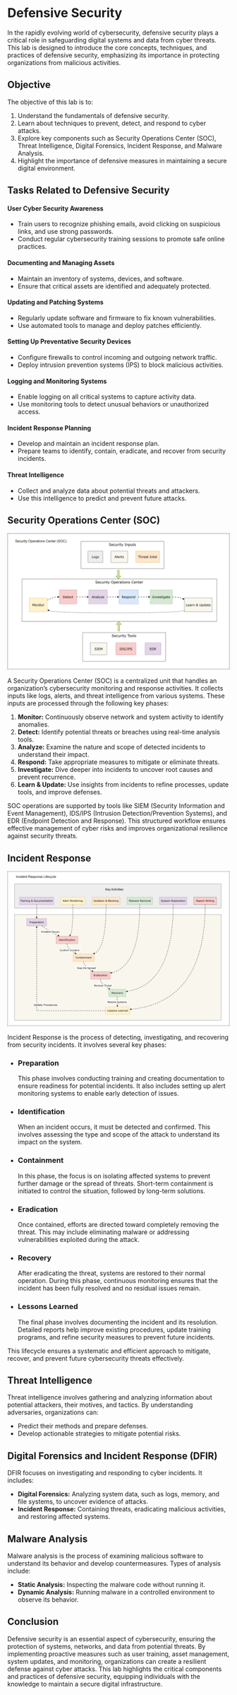 # Defensive Security

In the rapidly evolving world of cybersecurity, defensive security plays a critical role in safeguarding digital systems and data from cyber threats. This lab is designed to introduce the core concepts, techniques, and practices of defensive security, emphasizing its importance in protecting organizations from malicious activities.

## Objective
The objective of this lab is to:

1. Understand the fundamentals of defensive security.
2. Learn about techniques to prevent, detect, and respond to cyber attacks.
3. Explore key components such as Security Operations Center (SOC), Threat Intelligence, Digital Forensics, Incident Response, and Malware Analysis.
4. Highlight the importance of defensive measures in maintaining a secure digital environment.

## Tasks Related to Defensive Security

#### **User Cyber Security Awareness**
   - Train users to recognize phishing emails, avoid clicking on suspicious links, and use strong passwords.
   - Conduct regular cybersecurity training sessions to promote safe online practices.

#### **Documenting and Managing Assets**
   - Maintain an inventory of systems, devices, and software.
   - Ensure that critical assets are identified and adequately protected.

#### **Updating and Patching Systems**
   - Regularly update software and firmware to fix known vulnerabilities.
   - Use automated tools to manage and deploy patches efficiently.

#### **Setting Up Preventative Security Devices**
   - Configure firewalls to control incoming and outgoing network traffic.
   - Deploy intrusion prevention systems (IPS) to block malicious activities.

#### **Logging and Monitoring Systems**
   - Enable logging on all critical systems to capture activity data.
   - Use monitoring tools to detect unusual behaviors or unauthorized access.

#### **Incident Response Planning**
   - Develop and maintain an incident response plan.
   - Prepare teams to identify, contain, eradicate, and recover from security incidents.

#### **Threat Intelligence**
   - Collect and analyze data about potential threats and attackers.
   - Use this intelligence to predict and prevent future attacks.

## Security Operations Center (SOC)

![](./images/ds.svg)

A Security Operations Center (SOC) is a centralized unit that handles an organization’s cybersecurity monitoring and response activities. It collects inputs like logs, alerts, and threat intelligence from various systems. These inputs are processed through the following key phases:

1. **Monitor:** Continuously observe network and system activity to identify anomalies.  
2. **Detect:** Identify potential threats or breaches using real-time analysis tools.  
3. **Analyze:** Examine the nature and scope of detected incidents to understand their impact.  
4. **Respond:** Take appropriate measures to mitigate or eliminate threats.  
5. **Investigate:** Dive deeper into incidents to uncover root causes and prevent recurrence.  
6. **Learn & Update:** Use insights from incidents to refine processes, update tools, and improve defenses.  

SOC operations are supported by tools like SIEM (Security Information and Event Management), IDS/IPS (Intrusion Detection/Prevention Systems), and EDR (Endpoint Detection and Response). This structured workflow ensures effective management of cyber risks and improves organizational resilience against security threats.

## Incident Response

![](./images/ds2.svg)

Incident Response is the process of detecting, investigating, and recovering from security incidents. It involves several key phases:

- ### Preparation
   This phase involves conducting training and creating documentation to ensure readiness for potential incidents. It also includes setting up alert monitoring systems to enable early detection of issues.

- ### Identification
   When an incident occurs, it must be detected and confirmed. This involves assessing the type and scope of the attack to understand its impact on the system.

- ### Containment
   In this phase, the focus is on isolating affected systems to prevent further damage or the spread of threats. Short-term containment is initiated to control the situation, followed by long-term solutions.

- ### Eradication
   Once contained, efforts are directed toward completely removing the threat. This may include eliminating malware or addressing vulnerabilities exploited during the attack.

- ### Recovery
   After eradicating the threat, systems are restored to their normal operation. During this phase, continuous monitoring ensures that the incident has been fully resolved and no residual issues remain.

- ### Lessons Learned
   The final phase involves documenting the incident and its resolution. Detailed reports help improve existing procedures, update training programs, and refine security measures to prevent future incidents.

This lifecycle ensures a systematic and efficient approach to mitigate, recover, and prevent future cybersecurity threats effectively.

## Threat Intelligence
Threat intelligence involves gathering and analyzing information about potential attackers, their motives, and tactics. By understanding adversaries, organizations can:
- Predict their methods and prepare defenses.
- Develop actionable strategies to mitigate potential risks.

## Digital Forensics and Incident Response (DFIR)
DFIR focuses on investigating and responding to cyber incidents. It includes:
- **Digital Forensics:** Analyzing system data, such as logs, memory, and file systems, to uncover evidence of attacks.
- **Incident Response:** Containing threats, eradicating malicious activities, and restoring affected systems.

## Malware Analysis
Malware analysis is the process of examining malicious software to understand its behavior and develop countermeasures. Types of analysis include:
- **Static Analysis:** Inspecting the malware code without running it.
- **Dynamic Analysis:** Running malware in a controlled environment to observe its behavior.

## Conclusion
Defensive security is an essential aspect of cybersecurity, ensuring the protection of systems, networks, and data from potential threats. By implementing proactive measures such as user training, asset management, system updates, and monitoring, organizations can create a resilient defense against cyber attacks. This lab highlights the critical components and practices of defensive security, equipping individuals with the knowledge to maintain a secure digital infrastructure.

